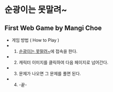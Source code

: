 # 순광이는 못말려~
## First Web Game by Mangi Choe


* 게임 방법 ( How to Play )
* 1. [순광이는 못말려~](https://lightningchoe.github.io 'game link')에 접속을 한다.
* 2. 캐릭터 이미지를 클릭하여 다음 페이지로 넘어간다.
* 3. 문제가 나오면 그 문제를 풀면 된다. 
* 4. -끝-


